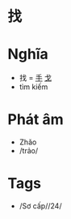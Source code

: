 # 找

# Nghĩa
* 找 = [手](手.md) [戈](戈.md)
* tìm kiếm

# Phát âm
* Zhǎo
*  /trảo/

# Tags
* /Sơ cấp//24/


